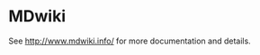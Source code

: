 MDwiki
======

See http://www.mdwiki.info/ for more documentation and details.

[](http://www.youtube.com/watch?v=RMINSD7MmT4)